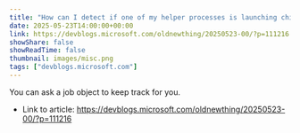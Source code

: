 ```yaml
---
title: "How can I detect if one of my helper processes is launching child processes?"
date: 2025-05-23T14:00:00+00:00
link: https://devblogs.microsoft.com/oldnewthing/20250523-00/?p=111216
showShare: false
showReadTime: false
thumbnail: images/misc.png
tags: ["devblogs.microsoft.com"]
---
```

You can ask a job object to keep track for you.

- Link to article: https://devblogs.microsoft.com/oldnewthing/20250523-00/?p=111216